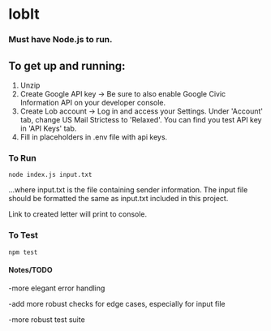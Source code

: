 # lobIt

### Must have Node.js to run.

## To get up and running:

1. Unzip
2. Create Google API key -> Be sure to also enable Google Civic Information API on your developer console.
3. Create Lob account -> Log in and access your Settings. Under 'Account' tab, change US Mail Strictess to 'Relaxed'. You can find you test API key in 'API Keys' tab.
4. Fill in placeholders in .env file with api keys.

### To Run
```node index.js input.txt```

...where input.txt is the file containing sender information. The input file should be formatted the same as input.txt included in this project.

Link to created letter will print to console.

### To Test
```npm test```

#### Notes/TODO
-more elegant error handling

-add more robust checks for edge cases, especially for input file

-more robust test suite
